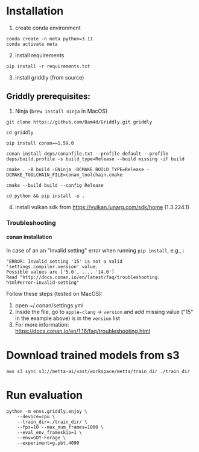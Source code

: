 # Installation

1. create conda environment

```
conda create -n meta python=3.11
conda activate meta
```

2. install requirements

```
pip install -r requirements.txt
```

3. install griddly (from source)
## Griddly prerequisites:
1. Ninja (`brew install ninja` in MacOS)

```
git clone https://github.com/Bam4d/Griddly.git griddly

cd griddly

pip install conan==1.59.0

conan install deps/conanfile.txt --profile default --profile deps/build.profile -s build_type=Release --build missing -if build

cmake . -B build -GNinja -DCMAKE_BUILD_TYPE=Release -DCMAKE_TOOLCHAIN_FILE=conan_toolchain.cmake

cmake --build build --config Release

cd python && pip install -e .
```

4. install vulkan sdk from https://vulkan.lunarg.com/sdk/home (1.3.224.1)

### Troubleshooting 
#### conan installation
In case of an an "Invalid setting" error when running `pip install`, e.g., : 
```
"ERROR: Invalid setting '15' is not a valid 'settings.compiler.version' value.
Possible values are ['5.0', ..., '14.0']
Read "http://docs.conan.io/en/latest/faq/troubleshooting.
html#error-invalid-setting"
```
Follow these steps (tested on MacOS):
1. open ~/.conan/settings.yml
2. Inside the file, go to `apple-clang` -> `version` and add missing value ("15" in the example above) is in the `version` list
3. For more information: https://docs.conan.io/en/1.16/faq/troubleshooting.html




# Download trained models from s3

```
aws s3 sync s3://metta-ai/vast/workspace/metta/train_dir ./train_dir
```

# Run evaluation
```
python -m envs.griddly.enjoy \
    --device=cpu \
    --train_dir=./train_dir/ \
    --fps=10 --max_num_frames=1000 \
    --eval_env_frameskip=1 \
    --env=GDY-Forage \
    --experiment=g.pbt.4090
```
